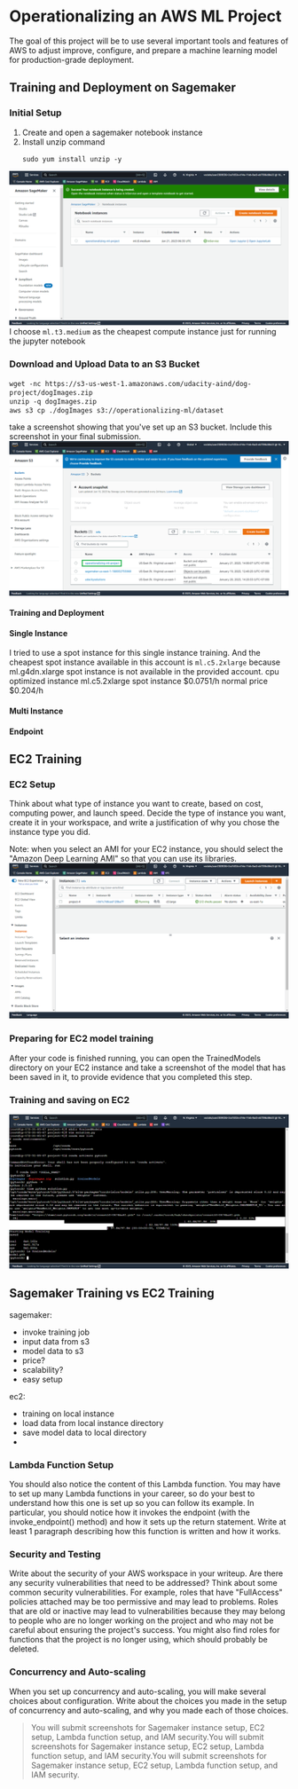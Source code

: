 # Operationalizing an AWS ML Project

The goal of this project will be to use several important tools and features of AWS to adjust improve, configure, and prepare a machine learning model for production-grade deployment.

## Training and Deployment on Sagemaker
### Initial Setup
1. Create and open a sagemaker notebook instance
2. Install unzip command
   ```
   sudo yum install unzip -y
   ```

![notebook](src/img/1-notebook-instance-crop.png)
I choose `ml.t3.medium` as the cheapest compute instance just for running the jupyter notebook

### Download and Upload Data to an S3 Bucket
```
wget -nc https://s3-us-west-1.amazonaws.com/udacity-aind/dog-project/dogImages.zip
unzip -q dogImages.zip
aws s3 cp ./dogImages s3://operationalizing-ml/dataset
```
take a screenshot showing that you've set up an S3 bucket. Include this screenshot in your final submission.
![s3_bucket](src/img/2-s3-setup-crop.png)

#### Training and Deployment
#### Single Instance
I tried to use a spot instance for this single instance training. And the cheapest
spot instance available in this account is `ml.c5.2xlarge` 
because ml.g4dn.xlarge spot instance is not available in the provided account.
cpu optimized instance ml.c5.2xlarge spot instance $0.0751/h normal price $0.204/h


#### Multi Instance
#### Endpoint

## EC2 Training
### EC2 Setup
Think about what type of instance you want to create, based on cost, computing power, and launch speed. Decide the type of instance you want, create it in your workspace, and write a justification of why you chose the instance type you did.

Note: when you select an AMI for your EC2 instance, you should select the "Amazon Deep Learning AMI" so that you can use its libraries.
![ec2_setup](src/img/4.1-ec2-c5l-instance-setup-crop.png)

### Preparing for EC2 model training
After your code is finished running, you can open the TrainedModels directory on your EC2 instance and take a screenshot of the model that has been saved in it, to provide evidence that you completed this step.

### Training and saving on EC2
![ec2_training](src/img/4.2-ec2-c5l-instance-train-crop.png)
## Sagemaker Training vs EC2 Training
sagemaker:
- invoke training job
- input data from s3
- model data to s3
- price?
- scalability?
- easy setup

ec2:
- training on local instance
- load data from local instance directory
- save model data to local directory
- 

### Lambda Function Setup
You should also notice the content of this Lambda function. You may have to set up many Lambda functions in your career, so do your best to understand how this one is set up so you can follow its example. In particular, you should notice how it invokes the endpoint (with the invoke_endpoint() method) and how it sets up the return statement. Write at least 1 paragraph describing how this function is written and how it works.

### Security and Testing
Write about the security of your AWS workspace in your writeup. Are there any security vulnerabilities that need to be addressed? Think about some common security vulnerabilities. For example, roles that have "FullAccess" policies attached may be too permissive and may lead to problems. Roles that are old or inactive may lead to vulnerabilities because they may belong to people who are no longer working on the project and who may not be careful about ensuring the project's success. You might also find roles for functions that the project is no longer using, which should probably be deleted.

### Concurrency and Auto-scaling
When you set up concurrency and auto-scaling, you will make several choices about configuration. Write about the choices you made in the setup of concurrency and auto-scaling, and why you made each of those choices.

>You will submit screenshots for Sagemaker instance setup, EC2 setup, Lambda function setup, and IAM security.You will submit screenshots for Sagemaker instance setup, EC2 setup, Lambda function setup, and IAM security.You will submit screenshots for Sagemaker instance setup, EC2 setup, Lambda function setup, and IAM security.